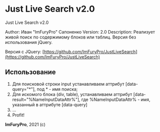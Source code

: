 # Just Live Search v2.0
Just Live Search v2.0

Author: Иван "ImFuryPro" Сапоненко
Version: 2.0
Description: Реализует живой поиск по содержимому блоков или таблиц. Версия без использования jQuery.

Версия с JQuery: [https://github.com/ImFuryPro/JustLiveSearch](https://github.com/ImFuryPro/JustLiveSearch)

## Использование
1. Для поисковой строки input устанавливаем аттрибут [data-query="*"], под * - имя поиска;
2. Для искомого блока (div, table), устанавливаем аттрибут [data-result="%NameInputDataAttr%"], где %NameInputDataAttr% - имя, указанный в аттрибуте [data-query]
3. ...
4. Profit!

**ImFuryPro**, 2021 (c)